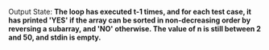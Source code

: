 Output State: **The loop has executed t-1 times, and for each test case, it has printed 'YES' if the array can be sorted in non-decreasing order by reversing a subarray, and 'NO' otherwise. The value of n is still between 2 and 50, and stdin is empty.**